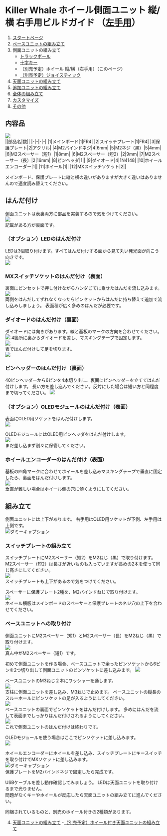 # Killer Whale ホイール側面ユニット 縦/横 右手用ビルドガイド （[左手用](../左手用/3_側面ユニット_ホイール.md)）

1. [スタートページ](../README.md)
2. [ベースユニットの組み立て](../右手用/2_ベースユニット.md)
3. 側面ユニットの組み立て
   - [トラックボール](../右手用/3_側面ユニット_トラックボール.md)
   - [十字キー](../右手用/3_側面ユニット_十字キー.md)
   - （別売予定）ホイール 縦/横（右手用）（このページ）
   - [（別売予定）ジョイスティック](../右手用/3_側面ユニット_ジョイスティック.md)
4. [天面ユニットの組み立て](../右手用/4_天面ユニット.md)
5. [追加ユニットの組み立て](../右手用/5_追加ユニット.md)
6. [全体の組み立て](右手用/6_全体の組み立て.md)
7. [カスタマイズ](../右手用/7_カスタマイズ.md)
8. [その他](../右手用/8_その他.md)

## 内容品
![](../img/wheel/IMG_5337.jpeg)    
||部品名|数||
|-|-|-|-|
|1|メインボード|1|FR4|
|2|スイッチプレート|1|FR4|
|3|保護プレート|2|アクリル|
|4|M2バインドネジ|4|6mm|
|5|M2ネジ（黒）|5|4mm|
|6|M2スペーサー（短1）|1|8mm|
|6|M2スペーサー（短2）|2|9mm|
|7|M2スペーサー（長）|2|16mm|
|8|ピンヘッダ|1||
|9|ダイオード|4|1N4148|
|10|ホイールエンコーダー|1||
|11|ホイール|1||
|12|MXスイッチソケット|2||

メインボード、保護プレートに縦と横の違いがありますが大きく違いはありませんので適宜読み替えてください。  
## はんだ付け
側面ユニットは表裏両方に部品を実装するので気をつけてください。  
![](../img/wheel/IMG_5343.jpeg)  
記載がある方が裏面です。  
### （オプション）LEDのはんだ付け
LEDは3個取り付けます。すべてはんだ付けする面から見て丸い発光面が向こう向きです。  
![](../img/wheel/IMG_5348.jpeg)  
### MXスイッチソケットのはんだ付け（裏面）
裏面にピンセットで押し付けながらハンダごてに乗せたはんだを流し込みます。  
![](../img/wheel/IMG_5354.jpeg)  
両側をはんだしてずれなくなったらピンセットからはんだに持ち替えて追加で流し込みしましょう。  表面積が広く多めのはんだが必要です。  
### ダイオードのはんだ付け（裏面）
ダイオードには向きがあります。線と基板のマークの方向を合わせてください。 
![](../img/trackball/IMG_5075.jpg) 
4箇所に裏からダイオードを差し、マスキングテープで固定します。  
![](../img/wheel/IMG_5359.jpeg)  
表ではんだ付けして足を切ります。  
![](../img/wheel/IMG_5366.jpeg)  


### ピンヘッダーのはんだ付け（裏面）
40ピンヘッダーから6ピンを4本切り出し、裏面にピンヘッダーを立ててはんだ付けします。
長い方を差し込んでください。反対にした場合は短い方と同程度まで切ってください。 
![](../img/wheel/IMG_5377.jpeg)  

### （オプション）OLEDモジュールのはんだ付け（表面）
表面にOLED用ソケットをはんだ付けします。  
![](../img/wheel/IMG_5382.jpeg)  


OLEDモジュールにはOLED用ピンヘッダをはんだ付けします。  
![](../img/trackball/IMG_5116.jpeg)  
まだ差し込まず別々に保管してください。  
### ホイールエンコーダーのはんだ付け（表面）
基板の四角マークに合わせてホイールを差し込みマスキングテープで垂直に固定したら、裏面をはんだ付けします。  
![](../img/wheel/IMG_5387.jpeg)  
垂直が難しい場合はホイール側の穴に傾くようにしてください。

## 組み立て
側面ユニットには上下があります。  右手用はOLED用ソケットが下側、左手用は上側です。  
![ダミーキャプション ](../img/wheel/IMG_.jpeg)  
### スイッチプレートの組み立て
スイッチプレートにM2スペーサー（短2）をM2ねじ（黒）で取り付けます。  M2スペーサー（短2）は長さが近いものも入っていますが長めの2本を使って同じ高さにしてください。  
![](../img/wheel/IMG_5398.jpeg)  
スイッチプレートも上下があるので気をつけてください。  
  
スペーサーに保護プレート2種を、M2バインドねじで取り付けます。  
![](../img/wheel/IMG_5403.jpeg)  
ホイール横版はメインボードのスペーサーと保護プレートのネジ穴の上下を合わせてください。  

### ベースユニットへの取り付け
側面ユニットにM2スペーサー（短1）とM2スペーサー（長）をM2ねじ（黒）で取り付けます。  
![](../img/wheel/IMG_5410.jpeg)  
真ん中がM2スペーサー（短1）です。  
  
初めて側面ユニットを作る場合、ベースユニットで余ったピンソケットから6ピンを2つ切り出して側面ユニットのピンソケットに差し込みます。
![](../img/wheel/IMG_5417.jpeg)  

ベースユニットのM3ねじ２本にワッシャーを通します。  
![](../img/trackball/IMG_5169.jpeg)   
支柱に側面ユニットを差し込み、M3ねじで止めます。  ベースユニットの縦長のスルーホールにピンソケットの足が入るようにしてください。  
![](../img/wheel/IMG_5421.jpeg)  
ベースユニットの裏面でピンソケットをはんだ付けします。  多めにはんだを流して表面までしっかりはんだ付けされるようにしてください。  
![](../img/trackball/IMG_5184.jpeg)  
これで側面ユニットのはんだ付けは終わりです。  

OLEDモジュールを使う場合はここでピンソケットに差し込みます。  
![](../img/wheel/IMG_5438.jpeg)  

ホイールエンコーダーにホイールを差し込み、スイッチプレートにキースイッチを取り付けてMXソケットに差し込みます。  
![ダミーキャプション ](../img/wheel/IMG_5448.jpeg)  
保護プレートをM2バインドネジで固定したら完成です。  
  
USBケーブルを差し動作確認してみましょう。  LEDは天面ユニットを取り付けるまで光りません。  
問題がなくキーやホイールが反応したら天面ユニットの組み立てに進んでください。  
   
同梱されているものと、別売のホイール付きの2種類があります。  

4. [天面ユニットの組み立て](../右手用/4_天面ユニット.md)
    -[（別売予定）ホイール付き天面ユニットの組み立て](../右手用/4_ホイール付き天面ユニット.md)

